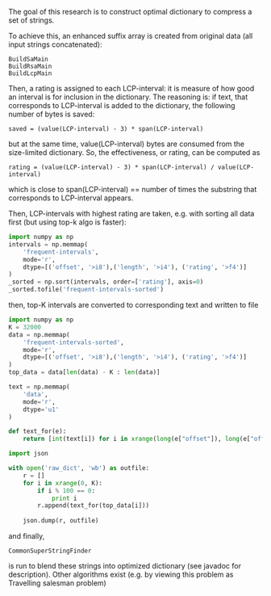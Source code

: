 The goal of this research is to construct optimal dictionary to compress a set of strings.

To achieve this, an enhanced suffix array is created from original data (all input strings concatenated):

```
BuildSaMain
BuildRsaMain
BuildLcpMain
```
Then, a rating is assigned to each LCP-interval: it is measure of how good an interval is for inclusion in the dictionary.
The reasoning is: if text, that corresponds to LCP-interval is added to the dictionary, the following number of bytes is saved:
```
saved = (value(LCP-interval) - 3) * span(LCP-interval) 
```
but at the same time, value(LCP-interval) bytes are consumed from the size-limited dictionary.
So, the effectiveness, or rating, can be computed as
```
rating = (value(LCP-interval) - 3) * span(LCP-interval) / value(LCP-interval) 
```
which is close to span(LCP-interval) == number of times the substring that corresponds to LCP-interval appears. 

Then, LCP-intervals with highest rating are taken, e.g. with sorting all data first (but using top-k algo is faster):

```python
import numpy as np
intervals = np.memmap(
    'frequent-intervals',
    mode='r',
    dtype=[('offset', '>i8'),('length', '>i4'), ('rating', '>f4')]
)
_sorted = np.sort(intervals, order=['rating'], axis=0)
_sorted.tofile('frequent-intervals-sorted')
```
then, top-K intervals are converted to corresponding text and written to file
```python
import numpy as np
K = 32000
data = np.memmap(
    'frequent-intervals-sorted',
    mode='r',
    dtype=[('offset', '>i8'),('length', '>i4'), ('rating', '>f4')]
)
top_data = data[len(data) - K : len(data)]

text = np.memmap(
    'data',
    mode='r',
    dtype='u1'
)

def text_for(e):
    return [int(text[i]) for i in xrange(long(e["offset"]), long(e["offset"]) + long(e["length"]))]

import json

with open('raw_dict', 'wb') as outfile:
    r = []
    for i in xrange(0, K):
        if i % 100 == 0:
            print i
        r.append(text_for(top_data[i]))
        
    json.dump(r, outfile)
```

and finally, 
```
CommonSuperStringFinder
```
is run to blend these strings into optimized dictionary (see javadoc for description).
Other algorithms exist (e.g. by viewing this problem as Travelling salesman problem)
